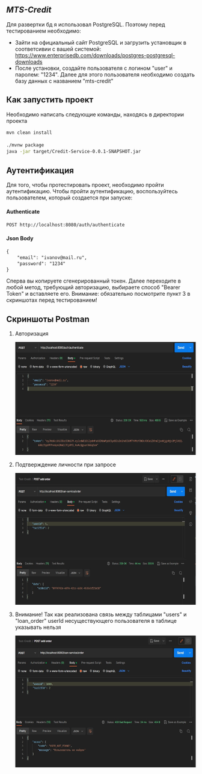 ## _MTS-Credit_
Для развертки бд я использовал PostgreSQL. Поэтому перед тестированием необходимо:
- Зайти на официальный сайт PostgreSQL и загрузить установщик в соответсивии с вашей системой: https://www.enterprisedb.com/downloads/postgres-postgresql-downloads
- После установки, создайте пользователя с логином "user" и паролем: "1234". Далее для этого пользователя необходимо создать базу данных с названием "mts-credit"

## Как запустить проект

Необходимо написать следующие команды, находясь в директории проекта

```bash
mvn clean install

./mvnw package
java -jar target/Credit-Service-0.0.1-SNAPSHOT.jar
```


## Аутентификация
Для того, чтобы протестировать проект, необходимо пройти аутентификацию. Чтобы пройти аутентификацию, воспользуйтесь пользователем, который создается при запуске:
#### Authenticate
```
POST http://localhost:8080/auth/authenticate
```
#### Json Body
```
{
    "email": "ivanov@mail.ru",
    "password": "1234"
}
```

Сперва вы копируете сгенерированный токен. Далее переходите в любой метод, требующий авторизацию, выбираете способ "Bearer Token" и вставляете его.
Внимание: обязательно посмотрите пункт 3 в скриншотах перед тестированием!


## Скриншоты Postman

1) Авторизация

   <img alt="1-step" height="300" src="src/main/resources/static/1-step.jpg"/>

2) Подтверждение личности при запросе

   <img alt="2-step" height="350" src="src/main/resources/static/2-step.jpg"/>

3) Внимание! Так как реализована связь между таблицами "users" и "loan_order" userId несуществующего пользователя в таблице указывать нельзя

   <img alt="warning" height="350" src="src/main/resources/static/warning.jpg"/>

